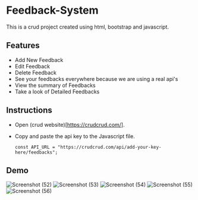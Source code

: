 # Feedback-System
This is a crud project created using html, bootstrap and javascript.

## Features 
* Add New Feedback
* Edit Feedback
* Delete Feedback
* See your feedbacks everywhere because we are using a real api's
* View the summary of Feedbacks
* Take a look of Detailed Feedbacks

## Instructions
* Open (crud website)[https://crudcrud.com/].
* Copy and paste the api key to the Javascript file.
  
  ```
  const API_URL = "https://crudcrud.com/api/add-your-key-here/feedbacks";
  ```
## Demo
![Screenshot (52)](https://github.com/user-attachments/assets/15e6e66f-de8c-4511-ac28-8567036bc241)
![Screenshot (53)](https://github.com/user-attachments/assets/fa0eeb56-6ea0-4b35-b88d-afab8ab8fa14)
![Screenshot (54)](https://github.com/user-attachments/assets/e410dd15-eeee-4b0c-9290-178969d1f21d)
![Screenshot (55)](https://github.com/user-attachments/assets/13b5ee2e-bf62-4c81-b81d-69cb356c0257)
![Screenshot (56)](https://github.com/user-attachments/assets/3f3efef5-bb06-43c3-9115-8657db40c94b)
